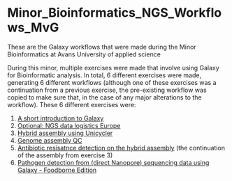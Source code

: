 # Minor_Bioinformatics_NGS_Workflows_MvG
These are the Galaxy workflows that were made during the Minor Bioinformatics at Avans University of applied science

During this minor, multiple exercises were made that involve using Galaxy for Bioinformatic analysis. In total, 6 different exercises were made, generating 6 different workflows (although one of these exercises was a continuation from a previous exercise, the pre-existing workflow was copied to make sure that, in the case of any major alterations to the workflow). 
These 6 different exercises were:
1. [A short introduction to Galaxy](https://training.galaxyproject.org/training-material/topics/introduction/tutorials/galaxy-intro-short/tutorial.html)
2. [Optional: NGS data logistics Europe](https://training.galaxyproject.org/training-material/topics/introduction/tutorials/galaxy-intro-ngs-data-managment/tutorial.html)
3. [Hybrid assembly using Unicycler](https://training.galaxyproject.org/training-material/topics/assembly/tutorials/unicycler-assembly/tutorial.html)
4. [Genome assembly QC](https://training.galaxyproject.org/training-material/topics/assembly/tutorials/assembly-quality-control/tutorial.html)
5. [Antibiotic resisatnce detection on the hybrid assembly](https://galaxyproject.github.io/training-material/topics/metagenomics/tutorials/plasmid-metagenomics-nanopore/tutorial.html) (the continuation of the assembly from exercise 3)
6. [Pathogen detection from (direct Nanopore) sequencing data using Galaxy - Foodborne Edition](https://training.galaxyproject.org/training-material/topics/microbiome/tutorials/pathogen-detection-from-nanopore-foodborne-data/tutorial.html)



